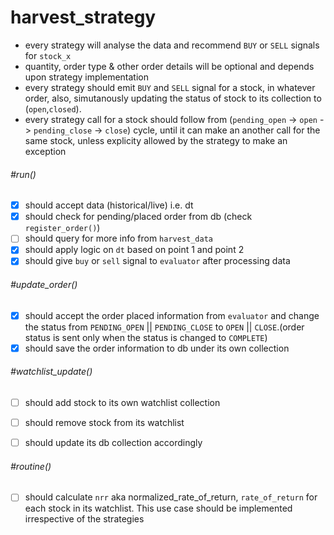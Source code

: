 # harvest_strategy

* every strategy will analyse the data and recommend `BUY` or `SELL` signals for `stock_x`
* quantity, order type & other order details will be optional and depends upon strategy implementation
* every strategy should emit `BUY` and  `SELL` signal  for a stock, in whatever order, also, simutanously updating the status of stock to   its collection to (`open`,`closed`).
* every strategy call for a stock should follow  from (`pending_open` -> `open` -> `pending_close` -> `close`) cycle, until it can make an another call for the same stock, unless explicity allowed by the strategy to make an exception


###### #run()
- [x] should accept data (historical/live) i.e. dt
- [x] should check for pending/placed order from db (check `register_order()`)
- [ ] should query for more info from `harvest_data` 
- [x] should apply logic on `dt` based on point 1 and point 2
- [x] should give `buy` or `sell` signal to `evaluator` after processing data

###### #update_order()
- [x] should accept the order placed information from `evaluator` and change the status from `PENDING_OPEN` || `PENDING_CLOSE` to `OPEN` || `CLOSE`.(order status is sent only when the status is changed to `COMPLETE`)
- [x] should save the order information to db under its own collection

###### #watchlist_update()
- [ ] should add stock to its own watchlist collection
- [ ] should remove stock from its watchlist
- [ ] should update its db collection accordingly


###### #routine()
- [ ] should calculate `nrr` aka normalized_rate_of_return, `rate_of_return` for each stock in its watchlist. This use case should be implemented irrespective of the strategies

